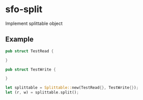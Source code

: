 # sfo-split

Implement splittable object

## Example
```rust
pub struct TestRead {

}

pub struct TestWrite {

}

let splittable = Splittable::new(TestRead{}, TestWrite{});
let (r, w) = splittable.split();
```
